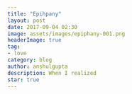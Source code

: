 ```yaml
---
title: "Epihpany"
layout: post
date: 2017-09-04 02:30
image: assets/images/epiphany-001.png
headerImage: true
tag:
- love
category: blog
author: anshulgupta
description: When I realized
star: true
---
```


